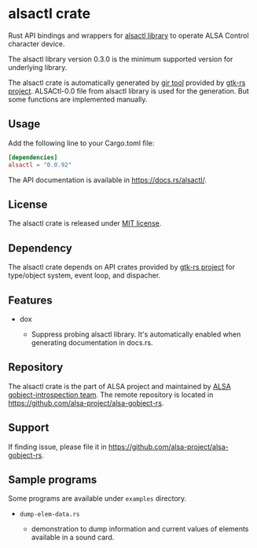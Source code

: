 # alsactl crate

Rust API bindings and wrappers for [alsactl library](https://github.com/alsa-project/alsa-gobject) to
operate ALSA Control character device.

The alsactl library version 0.3.0 is the minimum supported version for underlying library.

The alsactl crate is automatically generated by [gir tool](https://gtk-rs.org/gir/book/) provided
by [gtk-rs project](https://gtk-rs.org/). ALSACtl-0.0 file from alsactl library is used for the
generation. But some functions are implemented manually.

## Usage

Add the following line to your Cargo.toml file:

```toml
[dependencies]
alsactl = "0.0.92"
```

The API documentation is available in <https://docs.rs/alsactl/>.

## License

The alsactl crate is released under [MIT license](https://spdx.org/licenses/MIT.html).

## Dependency

The alsactl crate depends on API crates provided by [gtk-rs project](https://gtk-rs.org/) for
type/object system, event loop, and dispacher.

## Features

* dox

   * Suppress probing alsactl library. It's automatically enabled when generating documentation
     in docs.rs.

## Repository

The alsactl crate is the part of ALSA project and maintained by
[ALSA gobject-introspection team](https://alsa-project.github.io/gobject-introspection-docs/).
The remote repository is located in <https://github.com/alsa-project/alsa-gobject-rs>.

## Support

If finding issue, please file it in <https://github.com/alsa-project/alsa-gobject-rs>.

## Sample programs
Some programs are available under `examples` directory.

* `dump-elem-data.rs`

    * demonstration to dump information and current values of elements available in a sound card.
